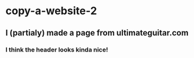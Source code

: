 # copy-a-website-2

## I (partialy) made a page from ultimateguitar.com

### I think the header looks kinda nice!
